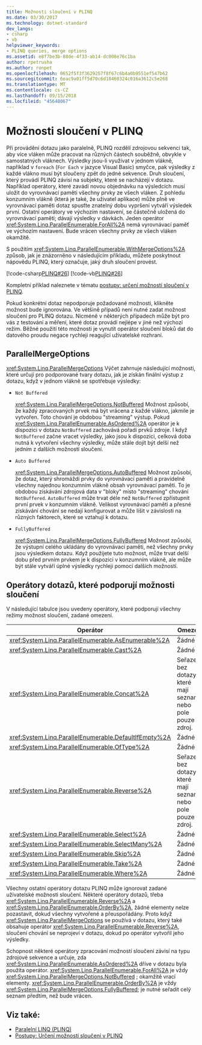 ```yaml
---
title: Možnosti sloučení v PLINQ
ms.date: 03/30/2017
ms.technology: dotnet-standard
dev_langs:
- csharp
- vb
helpviewer_keywords:
- PLINQ queries, merge options
ms.assetid: e8f7be3b-88de-4f33-ab14-dc008e76c1ba
author: rpetrusha
ms.author: ronpet
ms.openlocfilehash: 0652f5f3f3629257f8f67c6b4a0b9551ef547b62
ms.sourcegitcommit: 6eac9a01ff5d70c6d18460324c016a3612c5e268
ms.translationtype: MT
ms.contentlocale: cs-CZ
ms.lasthandoff: 09/15/2018
ms.locfileid: "45648067"
---
```

# <a name="merge-options-in-plinq"></a>Možnosti sloučení v PLINQ
Při provádění dotazu jako paralelně, PLINQ rozdělí zdrojovou sekvenci tak, aby více vláken může pracovat na různých částech souběžně, obvykle v samostatných vláknech. Výsledky jsou-li využívat v jednom vlákně, například v `foreach` (`For Each` v jazyce Visual Basic) smyčce, pak výsledky z každé vlákno musí být sloučeny zpět do jedné sekvence. Druh sloučení, který provádí PLINQ závisí na subjekty, které se nacházejí v dotazu. Například operátory, které zavádí novou objednávku na výsledcích musí uložit do vyrovnávací paměti všechny prvky ze všech vláken. Z pohledu konzumním vlákně (která je také, že uživatel aplikace) může plně ve vyrovnávací paměti dotaz spusťte znatelný dobu vypršení vytváří výsledek první. Ostatní operátory ve výchozím nastavení, se částečně uložená do vyrovnávací paměti; dávají výsledky v dávkách. Jeden operátor <xref:System.Linq.ParallelEnumerable.ForAll%2A> nemá vyrovnávací paměť ve výchozím nastavení. Bude vrácen všechny prvky ze všech vláken okamžitě.  
  
 S použitím <xref:System.Linq.ParallelEnumerable.WithMergeOptions%2A> způsob, jak je znázorněno v následujícím příkladu, můžete poskytnout nápovědu PLINQ, který označuje, jaký druh sloučení provést.  
  
 [!code-csharp[PLINQ#26](../../../samples/snippets/csharp/VS_Snippets_Misc/plinq/cs/plinqsamples.cs#26)]
 [!code-vb[PLINQ#26](../../../samples/snippets/visualbasic/VS_Snippets_Misc/plinq/vb/plinq2_vb.vb#26)]  
  
 Kompletní příklad naleznete v tématu [postupy: určení možností sloučení v PLINQ](../../../docs/standard/parallel-programming/how-to-specify-merge-options-in-plinq.md).  
  
 Pokud konkrétní dotaz nepodporuje požadované možnosti, klikněte možnost bude ignorována. Ve většině případů není nutné zadat možnost sloučení pro PLINQ dotazu. Nicméně v některých případech může být pro vás z testování a měření, které dotaz provádí nejlépe v jiné než výchozí režim. Běžné použití této možnosti je vynutit operátor sloučení bloků dat do datového proudu negace rychleji reagující uživatelské rozhraní.  
  
## <a name="parallelmergeoptions"></a>ParallelMergeOptions  
 <xref:System.Linq.ParallelMergeOptions> Výčet zahrnuje následující možnosti, které určují pro podporované tvary dotazu, jak je získán finální výstup z dotazu, když v jednom vlákně se spotřebuje výsledky:  
  
-   `Not Buffered`  
  
     <xref:System.Linq.ParallelMergeOptions.NotBuffered> Možnost způsobí, že každý zpracovaných prvek má být vrácena z každé vlákno, jakmile je vytvořen. Toto chování je obdobou "streaming" výstup. Pokud <xref:System.Linq.ParallelEnumerable.AsOrdered%2A> operátor je k dispozici v dotazu `NotBuffered` zachovává pořadí prvků zdroje. I když `NotBuffered` začne vracet výsledky, jako jsou k dispozici, celková doba nutná k vytvoření všechny výsledky, může stále dojít být delší než jedním z dalších možností sloučení.  
  
-   `Auto Buffered`  
  
     <xref:System.Linq.ParallelMergeOptions.AutoBuffered> Možnost způsobí, že dotaz, který shromáždí prvky do vyrovnávací paměti a pravidelně všechny najednou konzumním vlákně obsah vyrovnávací paměti. To je obdobou získávání zdrojová data v "bloky" místo "streaming" chování `NotBuffered`. `AutoBuffered` může trvat déle než `NotBuffered` zpřístupnit první prvek v konzumním vlákně. Velikost vyrovnávací paměti a přesné získávání chování se nedají konfigurovat a může lišit v závislosti na různých faktorech, které se vztahují k dotazu.  
  
-   `FullyBuffered`  
  
     <xref:System.Linq.ParallelMergeOptions.FullyBuffered> Možnost způsobí, že výstupní celého ukládány do vyrovnávací paměti, než všechny prvky jsou výsledkem dotazu. Když použijete tuto možnost, může trvat delší dobu před prvním prvkem je k dispozici v konzumním vlákně, ale může být stále vytváří úplné výsledky rychleji pomocí dalších možností.  
  
## <a name="query-operators-that-support-merge-options"></a>Operátory dotazů, které podporují možnosti sloučení  
 V následující tabulce jsou uvedeny operátory, které podporují všechny režimy možnost sloučení, zadané omezení.  
  
|Operátor|Omezení|  
|--------------|------------------|  
|<xref:System.Linq.ParallelEnumerable.AsEnumerable%2A>|Žádné|  
|<xref:System.Linq.ParallelEnumerable.Cast%2A>|Žádné|  
|<xref:System.Linq.ParallelEnumerable.Concat%2A>|Seřazené bez dotazy, které mají seznamu nebo pole pouze zdroj.|  
|<xref:System.Linq.ParallelEnumerable.DefaultIfEmpty%2A>|Žádné|  
|<xref:System.Linq.ParallelEnumerable.OfType%2A>|Žádné|  
|<xref:System.Linq.ParallelEnumerable.Reverse%2A>|Seřazené bez dotazy, které mají seznamu nebo pole pouze zdroj.|  
|<xref:System.Linq.ParallelEnumerable.Select%2A>|Žádné|  
|<xref:System.Linq.ParallelEnumerable.SelectMany%2A>|Žádné|  
|<xref:System.Linq.ParallelEnumerable.Skip%2A>|Žádné|  
|<xref:System.Linq.ParallelEnumerable.Take%2A>|Žádné|  
|<xref:System.Linq.ParallelEnumerable.Where%2A>|Žádné|  
  
 Všechny ostatní operátory dotazu PLINQ může ignorovat zadané uživatelské možnosti sloučení. Některé operátory dotazů, třeba <xref:System.Linq.ParallelEnumerable.Reverse%2A> a <xref:System.Linq.ParallelEnumerable.OrderBy%2A>, žádné elementy nelze pozastavit, dokud všechny vytvořené a přeuspořádány. Proto když <xref:System.Linq.ParallelMergeOptions> se používá v dotazu, který také obsahuje operátor <xref:System.Linq.ParallelEnumerable.Reverse%2A>, sloučení chování se neprojeví v dotazu, dokud po operátor vytvořil jeho výsledky.  
  
 Schopnost některé operátory zpracování možností sloučení závisí na typu zdrojové sekvence a určuje, zda <xref:System.Linq.ParallelEnumerable.AsOrdered%2A> dříve v dotazu byla použita operátor. <xref:System.Linq.ParallelEnumerable.ForAll%2A> je vždy <xref:System.Linq.ParallelMergeOptions.NotBuffered> ; okamžitě vrací elementy. <xref:System.Linq.ParallelEnumerable.OrderBy%2A> je vždy <xref:System.Linq.ParallelMergeOptions.FullyBuffered>; je nutné seřadit celý seznam předtím, než bude vrácen.  
  
## <a name="see-also"></a>Viz také:

- [Paralelní LINQ (PLINQ)](../../../docs/standard/parallel-programming/parallel-linq-plinq.md)  
- [Postupy: Určení možností sloučení v PLINQ](../../../docs/standard/parallel-programming/how-to-specify-merge-options-in-plinq.md)
